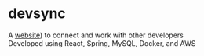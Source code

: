 # devsync  
A [website](https://www.devsync.org/)) to connect and work with other developers  
Developed using React, Spring, MySQL, Docker, and AWS  
